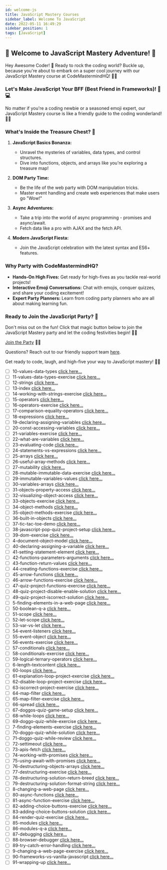 ```yaml
---
id: welcome-js
title: JavaScript Mastery Courses
sidebar_label: Welcome To JavaScript
date: 2022-05-11 16:49:29
sidebar_position: 1
tags: [JavaScript]
---
```



## 🌟 Welcome to JavaScript Mastery Adventure! 🚀

Hey Awesome Coder! 👋 Ready to rock the coding world? Buckle up, because you're about to embark on a super cool journey with our JavaScript Mastery course at CodeMastermindHQ! 🌈✨

### Let's Make JavaScript Your BFF (Best Friend in Frameworks)! 🤝💻

No matter if you're a coding newbie or a seasoned emoji expert, our JavaScript Mastery course is like a friendly guide to the coding wonderland! 🎉🚀

### What's Inside the Treasure Chest? 🎁

1. **JavaScript Basics Bonanza:**
   - Unravel the mysteries of variables, data types, and control structures.
   - Dive into functions, objects, and arrays like you're exploring a treasure map!

2. **DOM Party Time:**
   - Be the life of the web party with DOM manipulation tricks.
   - Master event handling and create web experiences that make users go "Wow!"

3. **Async Adventures:**
   - Take a trip into the world of async programming - promises and async/await.
   - Fetch data like a pro with AJAX and the fetch API.

4. **Modern JavaScript Fiesta:**
   - Join the JavaScript celebration with the latest syntax and ES6+ features.

### Why Party with CodeMastermindHQ?

- **Hands-On High Fives:** Get ready for high-fives as you tackle real-world projects!
- **Interactive Emoji Conversations:** Chat with emojis, conquer quizzes, and share your coding excitement!
- **Expert Party Planners:** Learn from coding party planners who are all about making learning fun.

### Ready to Join the JavaScript Party? 🎉

Don't miss out on the fun! Click that magic button below to join the JavaScript Mastery party and let the coding festivities begin! 🚀🎈

[Join the Party](#) 🎊🎉

Questions? Reach out to our friendly support team [here](#).

Get ready to code, laugh, and high-five your way to JavaScript mastery! 🚀🌟


- [ ] 10-values-data-types [click here...](/)
- [ ] 11-values-data-types-exercise [click here...](/)
- [ ] 12-strings [click here...](/)
- [ ] 13-index [click here...](/)
- [ ] 14-working-with-strings-exercise [click here...](/)
- [ ] 15-operators [click here...](/)
- [ ] 16-operators-exercise [click here...](/)
- [ ] 17-comparison-equality-operators [click here...](/)
- [ ] 18-expressions [click here...](/)
- [ ] 19-declaring-assigning-variables [click here...](/)
- [ ] 20-const-accessing-variables [click here...](/)
- [ ] 21-variables-exercise [click here...](/)
- [ ] 22-what-are-variables [click here...](/)
- [ ] 23-evaluating-code [click here...](/)
- [ ] 24-statements-vs-expressions [click here...](/)
- [ ] 25-arrays [click here...](/)
- [ ] 26-useful-array-methods [click here...](/)
- [ ] 27-mutability [click here...](/)
- [ ] 28-mutable-immutable-data-exercise [click here...](/)
- [ ] 29-immutable-variables-values [click here...](/)
- [ ] 30-variables-arrays [click here...](/)
- [ ] 31-objects-property-access [click here...](/)
- [ ] 32-visualizing-object-access [click here...](/)
- [ ] 33-objects-exercise [click here...](/)
- [ ] 34-object-methods [click here...](/)
- [ ] 35-object-methods-exercise [click here...](/)
- [ ] 36-built-in-objects [click here...](/)
- [ ] 37-tic-tac-toe-demo [click here...](/)
- [ ] 38-javascript-pop-quiz-project-setup [click here...](/)
- [ ] 39-dom-exercise [click here...](/)
- [ ] 4-document-object-model [click here...](/)
- [ ] 40-declaring-assigning-a-variable [click here...](/)
- [ ] 41-setting-statement-element [click here...](/)
- [ ] 42-functions-parameters-arguments [click here...](/)
- [ ] 43-function-return-values [click here...](/)
- [ ] 44-creating-functions-exercise [click here...](/)
- [ ] 45-arrow-functions [click here...](/)
- [ ] 46-arrow-functions-exercise [click here...](/)
- [ ] 47-quiz-project-functions-exercise [click here...](/)
- [ ] 48-quiz-project-disable-enable-solution [click here...](/)
- [ ] 49-quiz-project-iscorrect-solution [click here...](/)
- [ ] 5-finding-elements-in-a-web-page [click here...](/)
- [ ] 50-boolean-q-a [click here...](/)
- [ ] 51-scope [click here...](/)
- [ ] 52-let-scope [click here...](/)
- [ ] 53-var-vs-let [click here...](/)
- [ ] 54-event-listeners [click here...](/)
- [ ] 55-event-object [click here...](/)
- [ ] 56-events-exercise [click here...](/)
- [ ] 57-conditionals [click here...](/)
- [ ] 58-conditionals-exercise [click here...](/)
- [ ] 59-logical-ternary-operators [click here...](/)
- [ ] 6-length-textcontent [click here...](/)
- [ ] 60-loops [click here...](/)
- [ ] 61-explanation-loop-project-exercise [click here...](/)
- [ ] 62-disable-loop-project-exercise [click here...](/)
- [ ] 63-iscorrect-project-exercise [click here...](/)
- [ ] 64-map-filter [click here...](/)
- [ ] 65-map-filter-exercise [click here...](/)
- [ ] 66-spread [click here...](/)
- [ ] 67-doggos-quiz-game-setup [click here...](/)
- [ ] 68-while-loops [click here...](/)
- [ ] 69-doggo-quiz-while-exercise [click here...](/)
- [ ] 7-finding-elements-exercise [click here...](/)
- [ ] 70-doggo-quiz-while-solution [click here...](/)
- [ ] 71-doggo-quiz-while-review [click here...](/)
- [ ] 72-settimeout [click here...](/)
- [ ] 73-apis-fetch [click here...](/)
- [ ] 74-working-with-promises [click here...](/)
- [ ] 75-using-await-with-promises [click here...](/)
- [ ] 76-destructuring-objects-arrays [click here...](/)
- [ ] 77-destructuring-exercise [click here...](/)
- [ ] 78-destructuring-solution-return-breed [click here...](/)
- [ ] 79-destructuring-solution-format-string [click here...](/)
- [ ] 8-changing-a-web-page [click here...](/)
- [ ] 80-async-functions [click here...](/)
- [ ] 81-async-function-exercise [click here...](/)
- [ ] 82-adding-choice-buttons-exercise [click here...](/)
- [ ] 83-adding-choice-buttons-solution [click here...](/)
- [ ] 84-render-quiz-exercise [click here...](/)
- [ ] 85-modules [click here...](/)
- [ ] 86-modules-q-a [click here...](/)
- [ ] 87-debugging [click here...](/)
- [ ] 88-browser-debugger [click here...](/)
- [ ] 89-try-catch-error-handling [click here...](/)
- [ ] 9-changing-a-web-page-exercise [click here...](/)
- [ ] 90-frameworks-vs-vanilla-javascript [click here...](/)
- [ ] 91-wrapping-up [click here...](/)
